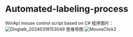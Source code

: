# Automated-labeling-process
WinApi mouse control script based on C#
程序图片：
![Dingtalk_20240318153049](https://github.com/xiangchidadidou/Automated-labeling-process/assets/128659148/e43919db-61f1-4dcd-96d9-26a1924a0625)
思维导图
![MouseClick2](https://github.com/xiangchidadidou/Automated-labeling-process/assets/128659148/49ea7086-7177-4373-8fcd-bbfe9ab4d48c)
